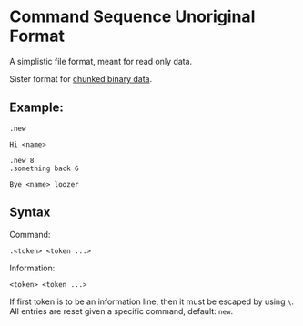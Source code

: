 # Command Sequence Unoriginal Format

A simplistic file format, meant for read only data.

Sister format for [chunked binary data](https://github.com/rikkimax/cubf).

## Example:

```csuf
.new

Hi <name>

.new 8
.something back 6

Bye <name> loozer
```

## Syntax

Command:

    .<token> <token ...>

Information:

    <token> <token ...>

If first token is to be an information line, then it must be escaped by using ``\``.
All entries are reset given a specific command, default: ``new``.
